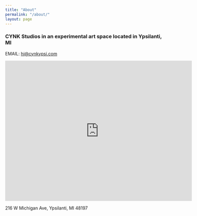 ```yaml
---
title: "About"
permalink: "/about/"
layout: page
---
```


### CYNK Studios in an experimental art space located in Ypsilanti, MI

EMAIL: hi@cynkypsi.com

<iframe src="https://www.google.com/maps/embed?pb=!1m18!1m12!1m3!1d2953.7467021573457!2d-83.6178574888948!3d42.24122414248183!2m3!1f0!2f0!3f0!3m2!1i1024!2i768!4f13.1!3m3!1m2!1s0x883ca929c7ed8955%3A0xc8ba5dc9570eab4f!2sCYNK%20Studios!5e0!3m2!1sen!2sus!4v1709503214517!5m2!1sen!2sus" width="600" height="450" style="border:0;" allowfullscreen="" loading="lazy" referrerpolicy="no-referrer-when-downgrade"></iframe>


216 W Michigan Ave, Ypsilanti, MI 48197
